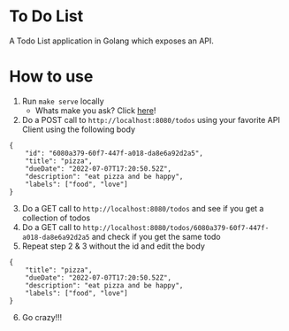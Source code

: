 # To Do List
A Todo List application in Golang which exposes an API.

# How to use
1. Run `make serve` locally
    - Whats make you ask? Click [here](https://letmegooglethat.com/?q=GNU+make)!
2. Do a POST call to `http://localhost:8080/todos` using your favorite API Client using the following body

```
{
    "id": "6080a379-60f7-447f-a018-da8e6a92d2a5",
    "title": "pizza",
    "dueDate": "2022-07-07T17:20:50.52Z",
    "description": "eat pizza and be happy",
    "labels": ["food", "love"]
}
```
3. Do a GET call to `http://localhost:8080/todos` and see if you get a collection of todos
4. Do a GET call to `http://localhost:8080/todos/6080a379-60f7-447f-a018-da8e6a92d2a5` and check if you get the same todo
5. Repeat step 2 & 3 without the id and edit the body
```
{
    "title": "pizza",
    "dueDate": "2022-07-07T17:20:50.52Z",
    "description": "eat pizza and be happy",
    "labels": ["food", "love"]
}
```
6. Go crazy!!!
